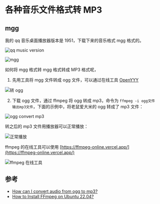 # 各种音乐文件格式转 MP3


<!-- author： xiaobinqt -->
<!-- email： xiaobinqt@163.com -->
<!-- https://xiaobinqt.github.io -->
<!-- https://www.xiaobinqt.cn -->

## mgg

我的 qq 音乐桌面播放器版本是 1951，下载下来的音乐格式 mgg 格式的。

![](https://cdn.xiaobinqt.cn/xiaobinqt.io/20231016/256c0eddcd2e4f76a4e0f6215dd9455d.png?imageView2/0/q/75|watermark/2/text/eGlhb2JpbnF0/font/dmlqYXlh/fontsize/1000/fill/IzVDNUI1Qg==/dissolve/52/gravity/SouthEast/dx/15/dy/15 'qq music version')

![](https://cdn.xiaobinqt.cn/xiaobinqt.io/20231016/943f3b65ff8d4590b0796a8d9195435c.png?imageView2/0/q/75|watermark/2/text/eGlhb2JpbnF0/font/dmlqYXlh/fontsize/1000/fill/IzVDNUI1Qg==/dissolve/52/gravity/SouthEast/dx/15/dy/15 'mgg')

如何将 mgg 格式转 mgg 格式转成 MP3 格式呢，

1. 先用工具将 mgg 文件转成 ogg 文件，可以通过在线工具 [OpenYYY](https://openyyy.com/)

![](https://cdn.xiaobinqt.cn/xiaobinqt.io/20231016/4933322bfc504a7e82574c67472f533d.png?imageView2/0/q/75|watermark/2/text/eGlhb2JpbnF0/font/dmlqYXlh/fontsize/1000/fill/IzVDNUI1Qg==/dissolve/52/gravity/SouthEast/dx/15/dy/15 '转 ogg')

2. 下载 ogg 文件，通过 ffmpeg 将 ogg 转成 mp3，命令为 `ffmpeg -i ogg文件 输出mp3文件`，下面的示例中，将老鼠爱大米的 ogg 转成了 mp3 文件：

![](https://cdn.xiaobinqt.cn/xiaobinqt.io/20231016/587e2afcba774a5cba89c2d302568ef4.png?imageView2/0/q/75|watermark/2/text/eGlhb2JpbnF0/font/dmlqYXlh/fontsize/1000/fill/IzVDNUI1Qg==/dissolve/52/gravity/SouthEast/dx/15/dy/15 'ogg convert mp3')

转之后的 mp3 文件用播放器可以正常播放：

![](https://cdn.xiaobinqt.cn/xiaobinqt.io/20231016/004eaea8e54d47318ada684c393edf8c.png?imageView2/0/q/75|watermark/2/text/eGlhb2JpbnF0/font/dmlqYXlh/fontsize/1000/fill/IzVDNUI1Qg==/dissolve/52/gravity/SouthEast/dx/15/dy/15 '正常播放')

ffmpeg 的在线工具可以使用 [https://ffmpeg-online.vercel.app/](https://ffmpeg-online.vercel.app/)

![](https://cdn.xiaobinqt.cn/xiaobinqt.io/20231016/3c9833714b35434aaaf261f29110718f.png?imageView2/0/q/75|watermark/2/text/eGlhb2JpbnF0/font/dmlqYXlh/fontsize/1000/fill/IzVDNUI1Qg==/dissolve/52/gravity/SouthEast/dx/15/dy/15 'ffmpeg 在线工具')

## 参考

+ [How can I convert audio from ogg to mp3?](https://askubuntu.com/questions/442997/how-can-i-convert-audio-from-ogg-to-mp3)
+ [How to Install FFmpeg on Ubuntu 22.04?](https://linuxhint.com/install-ffmpeg-ubuntu22-04/)

